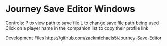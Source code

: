 # Journey Save Editor Windows
Controls: P to view path to save file
          L to change save file path being used
          Click on a player name in the companion list to copy their profile link

Development Files https://github.com/zackmichaels5/Journey-Save-Editor
